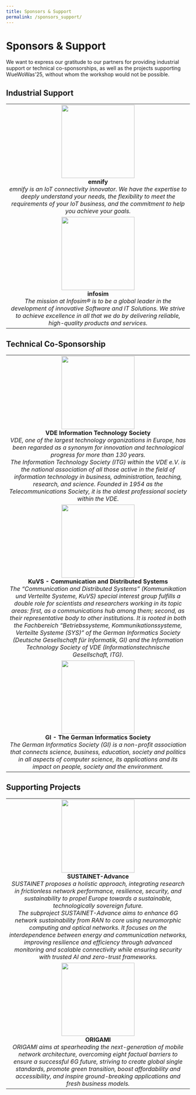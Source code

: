 ```yaml
---
title: Sponsors & Support
permalink: /sponsors_support/
---
```


# Sponsors & Support
We want to express our gratitude to our partners for providing industrial support or technical co-sponsorships, as well as the projects supporting WueWoWas'25, without whom the workshop would not be possible.

## Industrial Support

<table>
  <tr>
    <td align="center">
      <img src="{{ '/assets/images/emnify_new.png' | relative_url }}"  width="200" height="200"><br />
      <b>emnify</b>  <br />
      <em> emnify is an IoT connectivity innovator. We have the expertise to deeply understand your needs, the flexibility to meet the requirements of your IoT business, and the commitment to help you achieve your goals. </em>
    </td>
  </tr>
  <tr>
    <td align="center">
      <img src="{{ '/assets/images/infosim.png' | relative_url }}"  width="200" height="200"><br />
      <b>infosim</b>  <br />
    <em>The mission at Infosim® is to be a global leader in the development of innovative Software and IT Solutions. We strive to achieve excellence in all that we do by delivering reliable, high-quality products and services.</em>
    </td>
  </tr>
</table>


## Technical Co-Sponsorship

<table>
  <tr>
    <td align="center">
      <img src="{{ '/assets/images/vde.jpg' | relative_url }}"  width="200" height="200"><br />
      <b>VDE Information Technology Society</b> <br />
      <em>VDE, one of the largest technology organizations in Europe, has been regarded as a synonym for innovation and technological progress for more than 130 years.</em> </br>
      <em>The Information Technology Society (ITG) within the VDE e.V. is the national association of all those active in the field of information technology in business, administration, teaching, research, and science. Founded in 1954 as the Telecommunications Society, it is the oldest professional society within the VDE.</em>
    </td>
  </tr>
  <tr>
    <td align="center">
      <img src="{{ '/assets/images/kuvs.png' | relative_url }}"  width="200" height="200"><br />
      <b>KuVS - Communication and Distributed Systems</b>  <br />
      <em>The “Communication and Distributed Systems” (Kommunikation und Verteilte Systeme, KuVS) special interest group fulfills a double role for scientists and researchers working in its topic areas: first, as a communications hub among them; second, as their representative body to other institutions. It is rooted in both the Fachbereich “Betriebssysteme, Kommunikationssysteme, Verteilte Systeme (SYS)” of the German Informatics Society (Deutsche Gesellschaft für Informatik, GI) and the Information Technology Society of VDE (Informationstechnische Gesellschaft, ITG).</em>
    </td>
  </tr>
  <tr>
    <td align="center">
      <img src="{{ '/assets/images/gi.png' | relative_url }}"  width="200" height="200"><br />
      <b>GI - The German Informatics Society</b> <br />
      <em>The German Informatics Society (GI) is a non-profit association that connects science, business, education, society and politics in all aspects of computer science, its applications and its impact on people, society and the environment.</em>
    </td>
  </tr>
</table>

## Supporting Projects

<table>
  <tr>
    <td align="center">
      <img src="{{ '/assets/images/logo-SUSTAINET-Advance.jpg' | relative_url }}"  width="200" height="200"><br />
      <b>SUSTAINET-Advance</b>  <br />
      <em>SUSTAINET proposes a holistic approach, integrating research in frictionless network performance, resilience, security, and sustainability to propel Europe towards a sustainable, technologically sovereign future.</em><br />
       <em> The subproject SUSTAINET-Advance aims to enhance 6G network sustainability from RAN to core using neuromorphic computing and optical networks. It focuses on the interdependence between energy and communication networks, improving resilience and efficiency through advanced monitoring and scalable connectivity while ensuring security with trusted AI and zero-trust frameworks.
</em>
    </td>
  </tr>
  <tr>
    <td align="center">
      <img src="{{ '/assets/images/origami_logo.png' | relative_url }}"  width="200" height="200"><br />
      <b>ORIGAMI</b>  <br />
      <em>ORIGAMI aims at spearheading the next-generation of mobile network architecture, overcoming eight factual barriers to ensure a successful 6G future, striving to create global single standards, promote green transition, boost affordability and accessibility, and inspire ground-breaking applications and fresh business models. </em>
    </td>
  </tr>
</table>
